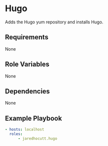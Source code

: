 # Hugo

Adds the Hugo yum repository and installs Hugo.

## Requirements

None

## Role Variables

None

## Dependencies

None

## Example Playbook

```yaml
- hosts: localhost
  roles:
      - jaredhocutt.hugo
```
